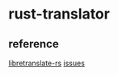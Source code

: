 # rust-translator

## reference
[libretranslate-rs](https://github.com/grantshandy/libretranslate-rs)
[issues](https://github.com/ssut/py-googletrans/issues/268)